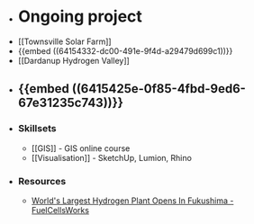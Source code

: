 - # Ongoing project
- [[Townsville Solar Farm]]
- {{embed ((64154332-dc00-491e-9f4d-a29479d699c1))}}
- [[Dardanup Hydrogen Valley]]
- {{embed ((6415425e-0f85-4fbd-9ed6-67e31235c743))}}
	-
- ### Skillsets
	- [[GIS]] - GIS online course
	- [[Visualisation]] - SketchUp, Lumion, Rhino
- ### Resources
	- [World's Largest Hydrogen Plant Opens In Fukushima - FuelCellsWorks](https://fuelcellsworks.com/news/worlds-largest-hydrogen-plant-in-fukushima-opens/)